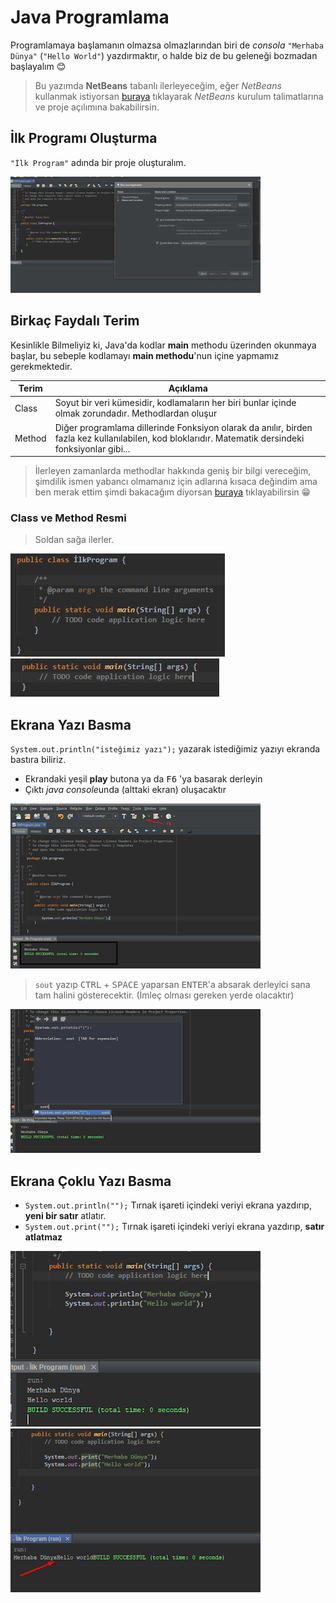 # Java Programlama

Programlamaya başlamanın olmazsa olmazlarından biri de *consola* `"Merhaba Dünya"` (`"Hello World"`) yazdırmaktır, o halde biz de bu geleneği bozmadan başlayalım 😊

> Bu yazımda **NetBeans** tabanlı ilerleyeceğim, eğer *NetBeans* kullanmak istiyorsan [buraya][NetBeans Kurulumu] tıklayarak *NetBeans* kurulum talimatlarına ve proje açılımına bakabilirsin.

## İlk Programı Oluşturma

`"İlk Program"` adında bir proje oluşturalım.

![first](../../../res/netbeans_first.jpg)

## Birkaç Faydalı Terim

Kesinlikle Bilmeliyiz ki, Java'da kodlar **main** methodu üzerinden okunmaya başlar, bu sebeple kodlamayı **main methodu**'nun içine yapmamız gerekmektedir.

| Terim  | Açıklama                                                                                                                                             |
| ------ | ---------------------------------------------------------------------------------------------------------------------------------------------------- |
| Class  | Soyut bir veri kümesidir, kodlamaların her biri bunlar içinde olmak zorundadır. Methodlardan oluşur                                                  |
| Method | Diğer programlama dillerinde Fonksiyon olarak da anılır, birden fazla kez kullanılabilen, kod bloklarıdır. Matematik dersindeki fonksiyonlar gibi... |

> İlerleyen zamanlarda methodlar hakkında geniş bir bilgi vereceğim, şimdilik ismen yabancı olmamanız için adlarına kısaca değindim ama ben merak ettim şimdi bakacağım diyorsan [buraya][Java Methodları] tıklayabilirsin 😁

### Class ve Method Resmi

> Soldan sağa ilerler.

![class](../../../res/java_class.jpg) ![method](../../../res/java_method.jpg)

## Ekrana Yazı Basma

`System.out.println("isteğimiz yazı");` yazarak istediğimiz yazıyı ekranda bastıra biliriz.

- Ekrandaki yeşil **play** butona ya da <kbd>F6</kbd> 'ya basarak derleyin
- Çıktı *java console*unda (alttaki ekran) oluşacaktır

![Console Out](../../../res/java_console_out.png)

> `sout` yazıp <kbd>CTRL</kbd> + <kbd>SPACE</kbd> yaparsan <kbd>ENTER</kbd>'a absarak derleyici sana tam halini gösterecektir. (İmleç olması gereken yerde olacaktır)

![Sout](../../../res/java_sout.png)

## Ekrana Çoklu Yazı Basma

- `System.out.println("");` Tırnak işareti içindeki veriyi ekrana yazdırıp, **yeni bir satır** atlatır.
- `System.out.print("");` Tırnak işareti içindeki veriyi ekrana yazdırıp, **satır atlatmaz**

![Sout1](../../../res/java_sout_ex.png) ![Sout2](../../../res/java_sout_ex2.png)

<!--- Links -->

[NetBeans Kurulumu]: ./NetBeans%20Kurulumu.md
[Java Methodları]: http://umiitkose.com/2015/08/metodlar/
